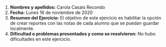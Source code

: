 1. **Nombres y apellidos:** Carola Casais Recondo
2. **Fecha:** Lunes 16 de noviembre de 2020
3. **Resumen del Ejercicio:** El objetivo de este ejercicio es habilitar la opción de crear reportes con las notas de cada alumno que se puedan guardar localmente.
4. **Dificultad o problemas presentados y como se resolvieron:** No hubo dificultades en este ejercicio.
